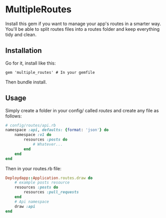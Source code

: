 # MultipleRoutes
Install this gem if you want to manage your app's routes in a smarter way.
You'll be able to split routes files into a routes folder and keep everything tidy and clean.

## Installation
Go for it, install like this:

    gem 'multiple_routes' # In your gemfile

Then bundle install.

## Usage
Simply create a folder in your config/ called _routes_ and create any file as follows:

```ruby
# config/routes/api.rb
namespace :api, defaults: {format: 'json'} do
    namespace :v1 do
        resources :posts do
            # Whatever...
        end
    end
end
```

Then in your routes.rb file:
```ruby
Deploydapp::Application.routes.draw do
    # example posts resource
    resources :posts do
        resources :pull_requests
    end
    # Api namespace
    draw :api
end
```

